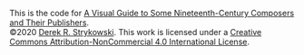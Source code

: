This is the code for [A Visual Guide to Some Nineteenth-Century Composers and Their Publishers](https://dstrykowski.shinyapps.io/visualguide/).  
©2020 [Derek R. Strykowski](https://dstrykowski.com). This work is licensed under a [Creative Commons Attribution-NonCommercial 4.0 International License](http://creativecommons.org/licenses/by-nc/4.0/).  
